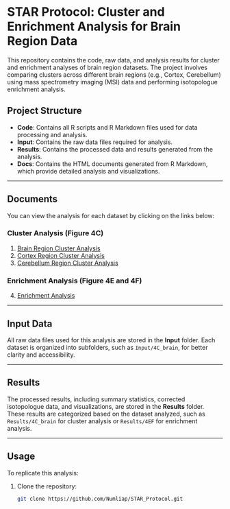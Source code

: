 # STAR Protocol: Cluster and Enrichment Analysis for Brain Region Data

This repository contains the code, raw data, and analysis results for cluster and enrichment analyses of brain region datasets. The project involves comparing clusters across different brain regions (e.g., Cortex, Cerebellum) using mass spectrometry imaging (MSI) data and performing isotopologue enrichment analysis.

## Project Structure

- **Code**: Contains all R scripts and R Markdown files used for data processing and analysis.
- **Input**: Contains the raw data files required for analysis.
- **Results**: Contains the processed data and results generated from the analysis.
- **Docs**: Contains the HTML documents generated from R Markdown, which provide detailed analysis and visualizations.

---

## Documents

You can view the analysis for each dataset by clicking on the links below:

### Cluster Analysis (Figure 4C)

1. [Brain Region Cluster Analysis](docs/Brain_Region_Cluster_Analysis.html)
2. [Cortex Region Cluster Analysis](docs/Cortex_Region_Cluster_Analysis.html)
3. [Cerebellum Region Cluster Analysis](docs/Cerebellum_Region_Cluster_Analysis.html)

### Enrichment Analysis (Figure 4E and 4F)

4. [Enrichment Analysis](docs/Enrichment_Analysis.html)

---

## Input Data

All raw data files used for this analysis are stored in the **Input** folder. Each dataset is organized into subfolders, such as `Input/4C_brain`, for better clarity and accessibility.

---

## Results

The processed results, including summary statistics, corrected isotopologue data, and visualizations, are stored in the **Results** folder. These results are categorized based on the dataset analyzed, such as `Results/4C_brain` for cluster analysis or `Results/4EF` for enrichment analysis.

---

## Usage

To replicate this analysis:

1. Clone the repository:
   ```bash
   git clone https://github.com/Numliap/STAR_Protocol.git
